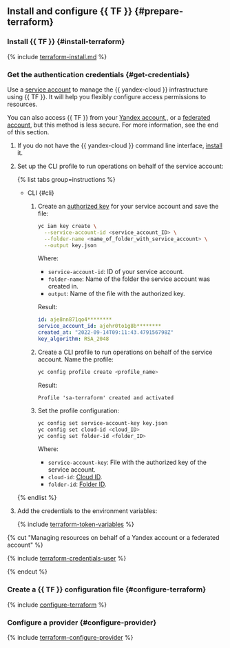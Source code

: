 ## Install and configure {{ TF }} {#prepare-terraform}

### Install {{ TF }} {#install-terraform}

{% include [terraform-install.md](../_tutorials_includes/terraform-install-os.md) %}

### Get the authentication credentials {#get-credentials}

Use a [service account](../../iam/concepts/users/service-accounts.md) to manage the {{ yandex-cloud }} infrastructure using {{ TF }}. It will help you flexibly configure access permissions to resources.

You can also access {{ TF }} from your [Yandex account](../../iam/concepts/users/accounts.md#passport),, or a [federated account](../../iam/concepts/users/accounts.md#saml-federation), but this method is less secure. For more information, see the end of this section.

1. If you do not have the {{ yandex-cloud }} command line interface, [install](../../cli/quickstart.md#install) it.

1. Set up the CLI profile to run operations on behalf of the service account:

   {% list tabs group=instructions %}

   - CLI {#cli}

      1. Create an [authorized key](../../iam/concepts/authorization/key.md) for your service account and save the file:

         ```bash
         yc iam key create \
           --service-account-id <service_account_ID> \
           --folder-name <name_of_folder_with_service_account> \
           --output key.json
         ```

         Where:
         * `service-account-id`: ID of your service account.
         * `folder-name`: Name of the folder the service account was created in.
         * `output`: Name of the file with the authorized key.

         Result:

         ```yaml
         id: aje8nn871qo4********
         service_account_id: ajehr0to1g8b********
         created_at: "2022-09-14T09:11:43.479156798Z"
         key_algorithm: RSA_2048
         ```

      1. Create a CLI profile to run operations on behalf of the service account. Name the profile:

         ```bash
         yc config profile create <profile_name>
         ```

         Result:

         ```text
         Profile 'sa-terraform' created and activated
         ```

      1. Set the profile configuration:

         ```bash
         yc config set service-account-key key.json
         yc config set cloud-id <cloud_ID>
         yc config set folder-id <folder_ID>
         ```

         Where:
         * `service-account-key`: File with the authorized key of the service account.
         * `cloud-id`: [Cloud ID](../../resource-manager/operations/cloud/get-id.md).
         * `folder-id`: [Folder ID](../../resource-manager/operations/folder/get-id.md).

   {% endlist %}

1. Add the credentials to the environment variables:

   {% include [terraform-token-variables](../../_includes/terraform-token-variables.md) %}


{% cut "Managing resources on behalf of a Yandex account or a federated account" %}

{% include [terraform-credentials-user](../_tutorials_includes/terraform-credentials-user.md) %}

{% endcut %}



### Create a {{ TF }} configuration file {#configure-terraform}

{% include [configure-terraform](../_tutorials_includes/configure-terraform.md) %}

### Configure a provider {#configure-provider}

{% include [terraform-configure-provider](../_tutorials_includes//terraform-configure-provider.md) %}
